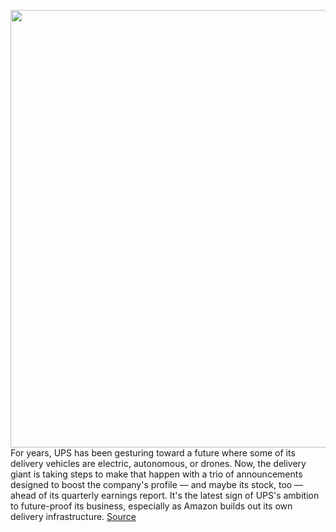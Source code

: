 <img src='https://cdn.vox-cdn.com/thumbor/8DJGLDkF32WDQd222MkPn6rxgdg=/0x0:9504x6336/1200x800/filters:focal(3992x2408:5512x3928)/cdn.vox-cdn.com/uploads/chorus_image/image/66216092/Arrival_van_UPS_select_4.0.jpg' width='700px' /><br/>
For years, UPS has been gesturing toward a future where some of its delivery vehicles are electric, autonomous, or drones. Now, the delivery giant is taking steps to make that happen with a trio of announcements designed to boost the company's profile — and maybe its stock, too — ahead of its quarterly earnings report. It's the latest sign of UPS's ambition to future-proof its business, especially as Amazon builds out its own delivery infrastructure.
<a href='https://www.theverge.com/2020/1/29/21112001/ups-waymo-self-driving-arrival-ev-delivery-vans'> Source <a/>